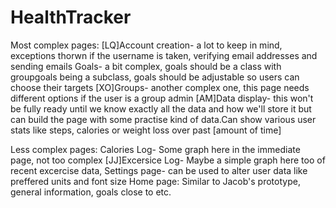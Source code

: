 # HealthTracker

Most complex pages:
[LQ]Account creation- a lot to keep in mind, exceptions thorwn if the username is taken, verifying email addresses and sending emails
Goals- a bit complex, goals should be a class with groupgoals being a subclass, goals should be adjustable so users can choose their targets
[XO]Groups- another complex one, this page needs different options if the user is a group admin
[AM]Data display- this won't be fully ready until we know exactly all the data and how we'll store it but can build the page with some practise kind of data.Can show various user stats like steps, calories or weight loss over past [amount of time]

Less complex pages: 
Calories Log- Some graph here in the immediate page, not too complex 
[JJ]Excersice Log- Maybe a simple graph here too of recent excercise data, 
Settings page- can be used to alter user data like preffered units and font size
Home page: Similar to Jacob's prototype, general information, goals close to etc.
